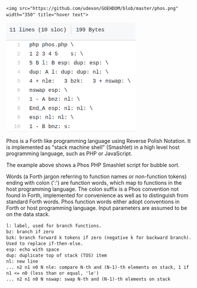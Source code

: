 `<img src="https://github.com/udexon/GOEHDOM/blob/master/phos.png" width="350" title="hover text">`

<img src="https://github.com/udexon/GOEHDOM/blob/master/Sort/sort_phos.png" width="350" title="hover text">

Phos is a Forth like programming language using Reverse Polish Notation. It is implemented as "stack machine shell" (Smashlet) in a high level host programming language, such as PHP or JavaScript.

The example above shows a Phos PHP Smashlet script for bubble sort. 

Words (a Forth jargon referring to function names or non-function tokens) ending with colon (':') are function words, which map to functions in the host programming language. The colon suffix is a Phos convention not found in Forth, implemented for convenience as well as to distinguish from standard Forth words. Phos function words either adopt conventions in Forth or host programming language. Input parameters are assumed to be on the data stack.

```
l: label, used for branch functions.
bz: branch if zero
bzk: branch forward k tokens if zero (negative k for backward branch). Used to replace if-then-else.
esp: echo with space
dup: duplicate top of stack (TOS) item
nl: new line
... n2 n1 n0 N nle: compare N-th and (N-1)-th elements on stack, 1 if n1 <= n0 (less than or equal, 'le')
... n2 n1 n0 N nswap: swap N-th and (N-1)-th elements on stack
```
